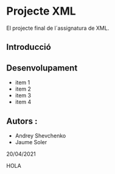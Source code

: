 # Projecte XML

El projecte final de l´assignatura de XML.

## Introducció

## Desenvolupament
* item 1
* item 2
* item 3
* item 4 


## Autors :
 - Andrey Shevchenko
 - Jaume Soler

20/04/2021

HOLA 

